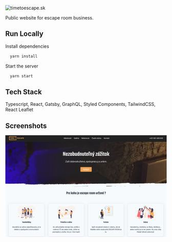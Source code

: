 ![timetoescape.sk](https://timetoescape.sk/logo.svg)

Public website for escape room business.

## Run Locally

Install dependencies

```bash
  yarn install
```

Start the server

```bash
  yarn start
```

## Tech Stack

Typescript, React, Gatsby, GraphQL, Styled Components, TailwindCSS, React Leaflet

## Screenshots

![App Screenshot](./screenshot.png)

